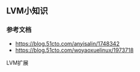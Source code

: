 ## LVM小知识

### 参考文档
- https://blog.51cto.com/anyisalin/1748342
- https://blog.51cto.com/woyaoxuelinux/1973718

LVM扩展


